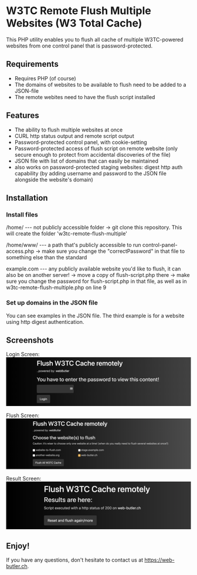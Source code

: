 # W3TC Remote Flush Multiple Websites (W3 Total Cache)
This PHP utility enables you to flush all cache of multiple W3TC-powered websites from one control panel that is password-protected.

## Requirements
- Requires PHP (of course)
- The domains of websites to be available to flush need to be added to a JSON-file
- The remote webites need to have the flush script installed

## Features
- The ability to flush multiple websites at once
- CURL http status output and remote script output
- Password-protected control panel, with cookie-setting
- Password-protected access of flush script on remote website (only secure enough to protect from accidental discoveries of the file)
- JSON file with list of domains that can easily be maintained
- also works on password-protected staging websites: digest http auth capability (by adding username and password to the JSON file alongside the website's domain)

## Installation
### Install files
/home/ --- not publicly accessible folder
-> git clone this repository. This will create the folder 'w3tc-remote-flush-multiple'

/home/www/ --- a path that's publicly accessible to run control-panel-access.php
-> make sure you change the "correctPassword" in that file to something else than the standard

example.com --- any publicly available website you'd like to flush, it can also be on another server!
-> move a copy of flush-script.php there
-> make sure you change the password for flush-script.php in that file, as well as in w3tc-remote-flush-multiple.php on line 9

### Set up domains in the JSON file
You can see examples in the JSON file. The third example is for a website using http digest authentication.

## Screenshots
Login Screen:
![Login Screen](https://github.com/web-butler/w3tc-remote-flush-multiple/blob/master/screenshots/1-login-screen.png?raw=true)

Flush Screen:
![Login Screen](https://github.com/web-butler/w3tc-remote-flush-multiple/blob/master/screenshots/2-flush-screen.png?raw=true)

Result Screen:
![Login Screen](https://github.com/web-butler/w3tc-remote-flush-multiple/blob/master/screenshots/3-result-screen.png?raw=true)

## Enjoy!
If you have any questions, don't hesitate to contact us at https://web-butler.ch.
